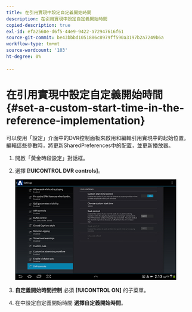 ```yaml
---
title: 在引用實現中設定自定義開始時間
description: 在引用實現中設定自定義開始時間
copied-description: true
exl-id: efa2560e-d6f5-44e9-9422-a72947616f61
source-git-commit: be43bbbd1051886c8979ff590a3197b2a7249b6a
workflow-type: tm+mt
source-wordcount: '103'
ht-degree: 0%

---
```


# 在引用實現中設定自定義開始時間 {#set-a-custom-start-time-in-the-reference-implementation}

可以使用「設定」介面中的DVR控制面板來啟用和編輯引用實現中的起始位置。 編輯這些參數時，將更新SharedPreferences中的配置，並更新播放器。

1. 開啟「黃金時段設定」對話框。
1. 選擇 **[!UICONTROL DVR controls]**。

   <!--<a id="fig_5C7A4E8F0390404F97E667364DB8B0A6"></a>-->

   ![](assets/dvr-configuration.jpg)

1. **自定義開始時間控制** 必須 **[!UICONTROL ON]** 的子菜單。
1. 在中設定自定義開始時間 **選擇自定義開始時間**。

